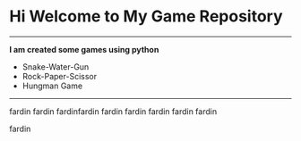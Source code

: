 # Hi Welcome to My Game Repository
***

**I am created some games using python**
- Snake-Water-Gun
- Rock-Paper-Scissor
- Hungman Game
---

fardin
fardin
fardinfardin
fardin
fardin
fardin
fardin fardin

fardin
